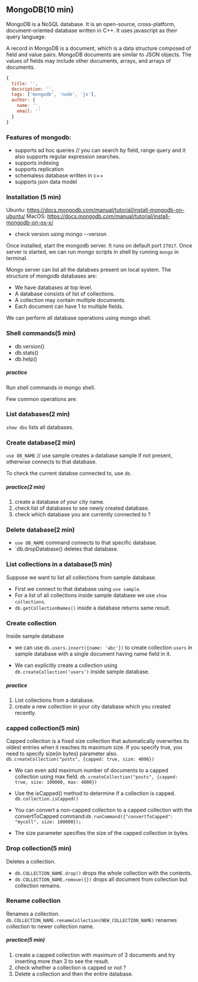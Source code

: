 ## MongoDB(10 min)
MongoDB is a NoSQL database. It is an open-source, cross-platform, document-oriented database written in C++. It uses javascript as their query language.

A record in MongoDB is a document, which is a data structure composed of field and value pairs. MongoDB documents are similar to JSON objects. The values of fields may include other documents, arrays, and arrays of documents.

```js
{
  title: '',
  decsription: '',
  tags: ['mongodb', 'node', 'js'],
  author: {
    name: '',
    email: ''
  }
}
```
### Features of mongodb:
  - supports ad hoc queries // you can search by field, range query and it also supports regular expression searches.
  - supports indexing
  - supports replication
  - schemaless database written in c++
  - supports json data model

### Installation (5 min)
Ubuntu: https://docs.mongodb.com/manual/tutorial/install-mongodb-on-ubuntu/
MacOS: https://docs.mongodb.com/manual/tutorial/install-mongodb-on-os-x/

 - check version using mongo --version

Once installed, start the mongodb server. It runs on default port `27017`.
Once server is started, we can run mongo scripts in shell by running `mongo` in terminal.

Mongo server can list all the databses present on local system. The structure of mongodb databases are:

  - We have databases at top level.
  - A database consists of list of collections.
  - A collection may contain multiple documents.
  - Each document can have 1 to multiple fields.

We can perform all database operations using mongo shell.
### Shell commands(5 min)
  - db.version()
  - db.stats()
  - db.help()

##### practice 
Run shell commands in mongo shell.

Few common operations are: 
### List databases(2 min)
`show dbs` lists all databases.

### Create database(2 min)
`use DB_NAME` // use sample creates a database sample if not present, otherwise connects to that database.

To check the current databse connected to, use `db`.

##### practice(2 min)
1. create a database of your city name.
2. check list of databases to see newly created database.
3. check which database you are currently connected to ?

### Delete database(2 min)
  - `use DB_NAME` command connects to that specific database.
  - `db.dropDatabase() deletes that database.

### List collections in a database(5 min)
Suppose we want to list all collections from sample database.
  - First we connect to that database using `use sample`.
  - For a list of all collections inside sample database we use `show collections`.
  - `db.getCollectionNames()` inside a database returns same result.

### Create collection
Inside sample database
  - we can use `db.users.insert({name: 'abc'})` to create collection `users` in sample database with a single document having name field in it.

  - We can explicitly create a collection using `db.createCollection('users')` inside sample database.

##### practice 
1. List collections from a database.
2. create a new collection in your city database which you created recently.

### capped collection(5 min)
Capped collection is a fixed size collection that automatically overwrites its oldest entries when it reaches its maximum size. If you specify true, you need to specify size(in bytes) parameter also.
`db.createCollection("posts", {capped: true, size: 4096})`

  - We can even add maximum number of documents to a capped collection using max field.
`db.createCollection("posts", {capped: true, size: 100000, max: 4000})`

  - Use the isCapped() method to determine if a collection is capped.
  `db.collection.isCapped()`

  - You can convert a non-capped collection to a capped collection with the convertToCapped command:`db.runCommand({"convertToCapped": "mycoll", size: 100000});`

  - The size parameter specifies the size of the capped collection in bytes.

### Drop collection(5 min)
Deletes a collection.
  - `db.COLLECTION_NAME.drop()` drops the whole collection with the contents.
  - `db.COLLECTION_NAME.remove({})` drops all document from collection but collection remains.

### Rename collection
Renames a collection.
`db.COLLECTION_NAME.renameCollection(NEW_COLLECTION_NAME)` renames collection to newer collection name.  

##### practice(5 min)
1. create a capped collection with maximum of 3 documents and try inserting more than 3 to see the result. 
2. check whether a collection is capped or not ?
3. Delete a collection and then the entire database. 






